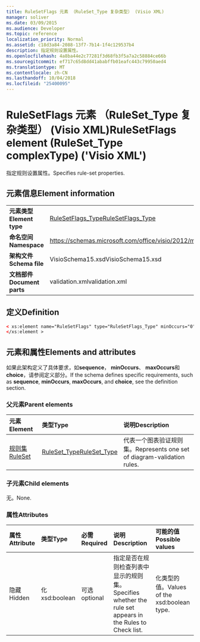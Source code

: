 ```yaml
---
title: RuleSetFlags 元素 （RuleSet_Type 复杂类型） (Visio XML)
manager: soliver
ms.date: 03/09/2015
ms.audience: Developer
ms.topic: reference
localization_priority: Normal
ms.assetid: c18d3a84-2088-13f7-7b14-1f4c129537b4
description: 指定规则设置属性。
ms.openlocfilehash: 4a8ba44e2c77281f3d68fb3f5a7a2c58884ce66b
ms.sourcegitcommit: ef717c65d8dd41ababffb01eafc443c79950aed4
ms.translationtype: MT
ms.contentlocale: zh-CN
ms.lasthandoff: 10/04/2018
ms.locfileid: "25400095"
---
```

# <a name="rulesetflags-element-rulesettype-complextype-visio-xml"></a><span data-ttu-id="c715b-103">RuleSetFlags 元素 （RuleSet_Type 复杂类型） (Visio XML)</span><span class="sxs-lookup"><span data-stu-id="c715b-103">RuleSetFlags element (RuleSet_Type complexType) ('Visio XML')</span></span>

<span data-ttu-id="c715b-104">指定规则设置属性。</span><span class="sxs-lookup"><span data-stu-id="c715b-104">Specifies rule-set properties.</span></span>
  
## <a name="element-information"></a><span data-ttu-id="c715b-105">元素信息</span><span class="sxs-lookup"><span data-stu-id="c715b-105">Element information</span></span>

|||
|:-----|:-----|
|<span data-ttu-id="c715b-106">**元素类型**</span><span class="sxs-lookup"><span data-stu-id="c715b-106">**Element type**</span></span> <br/> |[<span data-ttu-id="c715b-107">RuleSetFlags_Type</span><span class="sxs-lookup"><span data-stu-id="c715b-107">RuleSetFlags_Type</span></span>](rulesetflags_type-complextypevisio-xml.md) <br/> |
|<span data-ttu-id="c715b-108">**命名空间**</span><span class="sxs-lookup"><span data-stu-id="c715b-108">**Namespace**</span></span> <br/> |https://schemas.microsoft.com/office/visio/2012/main  <br/> |
|<span data-ttu-id="c715b-109">**架构文件**</span><span class="sxs-lookup"><span data-stu-id="c715b-109">**Schema file**</span></span> <br/> |<span data-ttu-id="c715b-110">VisioSchema15.xsd</span><span class="sxs-lookup"><span data-stu-id="c715b-110">VisioSchema15.xsd</span></span>  <br/> |
|<span data-ttu-id="c715b-111">**文档部件**</span><span class="sxs-lookup"><span data-stu-id="c715b-111">**Document parts**</span></span> <br/> |<span data-ttu-id="c715b-112">validation.xml</span><span class="sxs-lookup"><span data-stu-id="c715b-112">validation.xml</span></span>  <br/> |
   
## <a name="definition"></a><span data-ttu-id="c715b-113">定义</span><span class="sxs-lookup"><span data-stu-id="c715b-113">Definition</span></span>

```XML
< xs:element name="RuleSetFlags" type="RuleSetFlags_Type" minOccurs="0" maxOccurs="1" >
</xs:element >
```

## <a name="elements-and-attributes"></a><span data-ttu-id="c715b-114">元素和属性</span><span class="sxs-lookup"><span data-stu-id="c715b-114">Elements and attributes</span></span>

<span data-ttu-id="c715b-115">如果此架构定义了具体要求，如**sequence**， **minOccurs**、 **maxOccurs**和**choice**，请参阅定义部分。</span><span class="sxs-lookup"><span data-stu-id="c715b-115">If the schema defines specific requirements, such as **sequence**, **minOccurs**, **maxOccurs**, and **choice**, see the definition section.</span></span> 
  
### <a name="parent-elements"></a><span data-ttu-id="c715b-116">父元素</span><span class="sxs-lookup"><span data-stu-id="c715b-116">Parent elements</span></span>

|<span data-ttu-id="c715b-117">**元素**</span><span class="sxs-lookup"><span data-stu-id="c715b-117">**Element**</span></span>|<span data-ttu-id="c715b-118">**类型**</span><span class="sxs-lookup"><span data-stu-id="c715b-118">**Type**</span></span>|<span data-ttu-id="c715b-119">**说明**</span><span class="sxs-lookup"><span data-stu-id="c715b-119">**Description**</span></span>|
|:-----|:-----|:-----|
|[<span data-ttu-id="c715b-120">规则集</span><span class="sxs-lookup"><span data-stu-id="c715b-120">RuleSet</span></span>](ruleset-element-rulesets_type-complextypevisio-xml.md) <br/> |[<span data-ttu-id="c715b-121">RuleSet_Type</span><span class="sxs-lookup"><span data-stu-id="c715b-121">RuleSet_Type</span></span>](ruleset_type-complextypevisio-xml.md) <br/> |<span data-ttu-id="c715b-122">代表一个图表验证规则集。</span><span class="sxs-lookup"><span data-stu-id="c715b-122">Represents one set of diagram-validation rules.</span></span>  <br/> |
   
### <a name="child-elements"></a><span data-ttu-id="c715b-123">子元素</span><span class="sxs-lookup"><span data-stu-id="c715b-123">Child elements</span></span>

<span data-ttu-id="c715b-124">无。</span><span class="sxs-lookup"><span data-stu-id="c715b-124">None.</span></span>
  
### <a name="attributes"></a><span data-ttu-id="c715b-125">属性</span><span class="sxs-lookup"><span data-stu-id="c715b-125">Attributes</span></span>

|<span data-ttu-id="c715b-126">**属性**</span><span class="sxs-lookup"><span data-stu-id="c715b-126">**Attribute**</span></span>|<span data-ttu-id="c715b-127">**类型**</span><span class="sxs-lookup"><span data-stu-id="c715b-127">**Type**</span></span>|<span data-ttu-id="c715b-128">**必需**</span><span class="sxs-lookup"><span data-stu-id="c715b-128">**Required**</span></span>|<span data-ttu-id="c715b-129">**说明**</span><span class="sxs-lookup"><span data-stu-id="c715b-129">**Description**</span></span>|<span data-ttu-id="c715b-130">**可能的值**</span><span class="sxs-lookup"><span data-stu-id="c715b-130">**Possible values**</span></span>|
|:-----|:-----|:-----|:-----|:-----|
|<span data-ttu-id="c715b-131">隐藏</span><span class="sxs-lookup"><span data-stu-id="c715b-131">Hidden</span></span>  <br/> |<span data-ttu-id="c715b-132">化</span><span class="sxs-lookup"><span data-stu-id="c715b-132">xsd:boolean</span></span>  <br/> |<span data-ttu-id="c715b-133">可选</span><span class="sxs-lookup"><span data-stu-id="c715b-133">optional</span></span>  <br/> |<span data-ttu-id="c715b-134">指定是否在规则检查列表中显示的规则集。</span><span class="sxs-lookup"><span data-stu-id="c715b-134">Specifies whether the rule set appears in the Rules to Check list.</span></span>  <br/> |<span data-ttu-id="c715b-135">化类型的值。</span><span class="sxs-lookup"><span data-stu-id="c715b-135">Values of the xsd:boolean type.</span></span>  <br/> |
   


